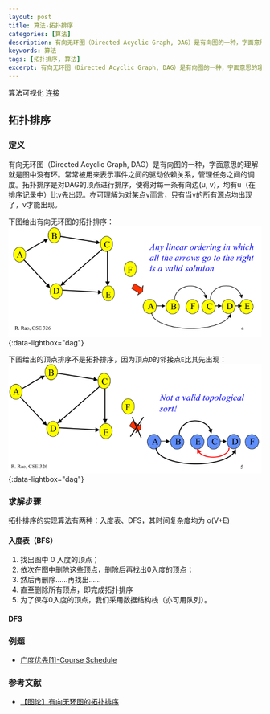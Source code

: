 ```yaml
---
layout: post
title: 算法-拓扑排序
categories: [算法]
description: 有向无环图（Directed Acyclic Graph, DAG）是有向图的一种，字面意思的理解就是图中没有环。常常被用来表示事件之间的驱动依赖关系，管理任务之间的调度。拓扑排序是对DAG的顶点进行排序，使得对每一条有向边(u, v)，均有u（在排序记录中）比v先出现。亦可理解为对某点v而言，只有当v的所有源点均出现了，v才能出现。
keywords: 算法
tags: [拓扑排序, 算法]
excerpt: 有向无环图（Directed Acyclic Graph, DAG）是有向图的一种，字面意思的理解就是图中没有环。常常被用来表示事件之间的驱动依赖关系，管理任务之间的调度。拓扑排序是对DAG的顶点进行排序，使得对每一条有向边(u, v)，均有u（在排序记录中）比v先出现。亦可理解为对某点v而言，只有当v的所有源点均出现了，v才能出现。 
---
```


算法可视化 [连接][href3]

## 拓扑排序
### 定义
有向无环图（Directed Acyclic Graph, DAG）是有向图的一种，字面意思的理解就是图中没有环。常常被用来表示事件之间的驱动依赖关系，管理任务之间的调度。拓扑排序是对DAG的顶点进行排序，使得对每一条有向边(u, v)，均有u（在排序记录中）比v先出现。亦可理解为对某点v而言，只有当v的所有源点均出现了，v才能出现。

下图给出有向无环图的拓扑排序：
   [![dag-true][img1]][img1]{:data-lightbox="dag"}

下图给出的顶点排序不是拓扑排序，因为顶点```D```的邻接点```E```比其先出现：
   [![dag-false][img2]][img2]{:data-lightbox="dag"}

### 求解步骤
拓扑排序的实现算法有两种：入度表、DFS，其时间复杂度均为 o(V+E)

#### 入度表（BFS）

1. 找出图中 0 入度的顶点；
1. 依次在图中删除这些顶点，删除后再找出0入度的顶点；
1. 然后再删除……再找出……
1. 直至删除所有顶点，即完成拓扑排序
1. 为了保存0入度的顶点，我们采用数据结构栈（亦可用队列）。

#### DFS


### 例题
* [广度优先[1]-Course Schedule][href1]

### 参考文献
* [【图论】有向无环图的拓扑排序][href2]

[img1]: /images/post/algorithm/dag-true.png
[img2]: /images/post/algorithm/dag-false.png

[href1]: /2018/03/25/bfs-course-schedule/
[href2]: https://www.cnblogs.com/en-heng/p/5085690.html
[href3]: https://www.cs.usfca.edu/~galles/visualization/TopoSortIndegree.html